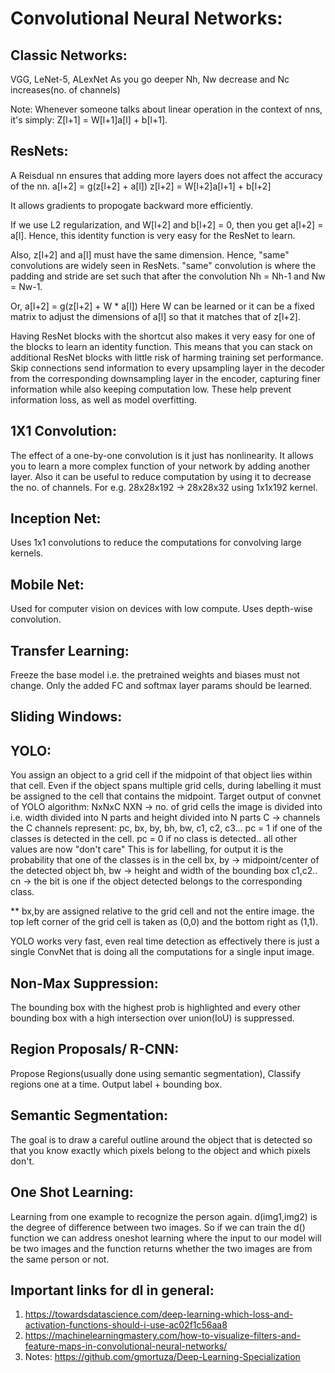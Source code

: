 # Convolutional Neural Networks:

## Classic Networks:
VGG, LeNet-5, ALexNet
As you go deeper Nh, Nw decrease and Nc increases(no. of channels)

Note:
Whenever someone talks about linear operation in the context of nns, it's simply:
Z[l+1] = W[l+1]a[l] + b[l+1].

## ResNets:
A Reisdual nn ensures that adding more layers does not affect the accuracy of the nn.
a[l+2] = g(z[l+2] + a[l])
z[l+2] = W[l+2]a[l+1] + b[l+2]

It allows gradients to propogate backward more efficiently.

If we use L2 regularization, and W[l+2] and b[l+2] = 0, then you get a[l+2] = a[l]. Hence, this identity function is very easy for the ResNet to learn. 

Also, z[l+2] and a[l] must have the same dimension. Hence, "same" convolutions are widely seen in ResNets. 
"same" convolution is where the padding and stride are set such that after the convolution Nh = Nh-1 and Nw = Nw-1.

Or, a[l+2] = g(z[l+2] + W * a[l])
Here W can be learned or it can be a fixed matrix to adjust the dimensions of a[l] so that it matches that of z[l+2]. 

Having ResNet blocks with the shortcut also makes it very easy for one of the blocks to learn an identity function. This means that you can stack on additional ResNet blocks with little risk of harming training set performance. Skip connections send information to every upsampling layer in the decoder from the corresponding downsampling layer in the encoder, capturing finer information while also keeping computation low. These help prevent information loss, as well as model overfitting.

## 1X1 Convolution:
The effect of a one-by-one convolution is it just has nonlinearity. It allows you to learn a more complex function of your network by adding another layer. Also it can be useful to reduce computation by using it to decrease the no. of channels. For e.g. 28x28x192 -> 28x28x32 using 1x1x192 kernel.

## Inception Net:
Uses 1x1 convolutions to reduce the computations for convolving large kernels.

## Mobile Net:
Used for computer vision on devices with low compute. Uses depth-wise convolution.

## Transfer Learning:
Freeze the base model i.e. the pretrained weights and biases must not change. Only the added FC and softmax layer params should be learned.

## Sliding Windows:


## YOLO:
You assign an object to a grid cell if the midpoint of that object lies within that cell. Even if the object spans multiple grid cells, during labelling it must be assigned to the cell that contains the midpoint.
Target output of convnet of YOLO algorithm:
NxNxC
NXN -> no. of grid cells the image is divided into
i.e. width divided into N parts and height divided into N parts
C -> channels
the C channels represent:
pc, bx, by, bh, bw, c1, c2, c3...
pc = 1 if one of the classes is detected in the cell. 
pc = 0 if no class is detected.. all other values are now "don't care"
This is for labelling, for output it is the probability that one of the classes is in the cell
bx, by -> midpoint/center of the detected object
bh, bw -> height and width of the bounding box
c1,c2.. cn -> the bit is one if the object detected belongs to the corresponding class.

** bx,by are assigned relative to the grid cell and not the entire image. the top left corner of the grid cell is taken as (0,0) and the bottom right as (1,1).

YOLO works very fast, even real time detection as effectively there is just a single ConvNet that is doing all the computations for a single input image.

## Non-Max Suppression:
The bounding box with the highest prob is highlighted and every other bounding box with a high intersection over union(IoU) is suppressed.

## Region Proposals/ R-CNN:
Propose Regions(usually done using semantic segmentation), Classify regions one at a time. Output label + bounding box.

## Semantic Segmentation:
The goal is to draw a careful outline around the object that is detected so that you know exactly which pixels belong to the object and which pixels don't.

## One Shot Learning:
Learning from one example to recognize the person again.
d(img1,img2) is the degree of difference between two images. So if we can train the d() function we can address oneshot learning where the input to our model will be two images and the function returns whether the two images are from the same person or not.

## Important links for dl in general:
1. https://towardsdatascience.com/deep-learning-which-loss-and-activation-functions-should-i-use-ac02f1c56aa8
2. https://machinelearningmastery.com/how-to-visualize-filters-and-feature-maps-in-convolutional-neural-networks/
3. Notes: https://github.com/gmortuza/Deep-Learning-Specialization